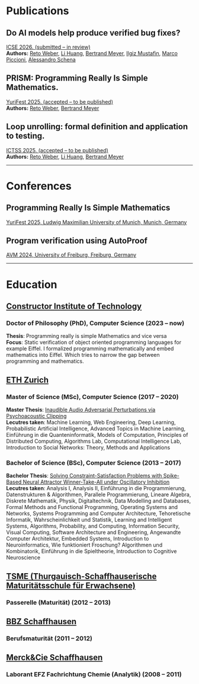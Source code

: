 # Publications

## Do AI models help produce verified bug fixes?
[ICSE 2026. (submitted &ndash; in review)](https://arxiv.org/abs/2507.15822)  
**Authors:** [Reto Weber][reto], [Li Huang][li], [Bertrand Meyer][bertrand], [Ilgiz Mustafin][ilgiz], [Marco Piccioni](https://github.com/picpaco), [Alessandro Schena](https://www.linkedin.com/in/alessandro-schena)

## PRISM: Programming Really Is Simple Mathematics.
[YuriFest 2025. (accepted &ndash; to be published)](https://arxiv.org/abs/2502.17149)  
**Authors:** [Reto Weber][reto], [Bertrand Meyer][bertrand]

## Loop unrolling: formal definition and application to testing.
[ICTSS 2025. (accepted &ndash; to be published)](https://arxiv.org/abs/2502.15535)  
**Authors:** [Reto Weber][reto], [Li Huang][li], [Bertrand Meyer][bertrand]

---

# Conferences

## Programming Really Is Simple Mathematics
[YuriFest 2025, Ludwig Maximilian University of Munich, Munich, Germany](https://sites.google.com/view/yurifest2025)

## Program verification using AutoProof
[AVM 2024, University of Freiburg, Freiburg, Germany](https://avm2024.informatik.uni-freiburg.de)

---

# Education

## [Constructor Institute of Technology](https://se.constructor.ch/)
### Doctor of Philosophy (PhD), Computer Science (2023 &ndash; now)
**Thesis**: Programming really is simple Mathematics and vice versa  
**Focus**: Static verification of object oriented programming languages for example Eiffel. I formalized programming mathematically and embed mathematics into Eiffel. Which tries to narrow the gap between programming and mathematics.

## [ETH Zurich](https://inf.ethz.ch/)
### Master of Science (MSc), Computer Science (2017 &ndash; 2020)
 
**Master Thesis**: [Inaudible Audio Adversarial Perturbations via Psychoacoustic Clipping](https://github.com/risajef/master_thesis/blob/main/master_thesis.pdf)  
**Lecutres taken**: Machine Learning, Web Engineering, Deep Learning, Probabilistic Artificial Intelligence, Advanced Topics in Machine Learning, Einführung in die Quanteninformatik, Models of Computation, Principles of Distributed Computing, Algorithms Lab, Computational Intelligence Lab, Introduction to Social Networks: Theory, Methods and Applications

### Bachelor of Science (BSc), Computer Science  (2013 &ndash; 2017)

**Bachelor Thesis**: [Solving Constraint-Satisfaction Problems with Spike-Based Neural Attractor Winner-Take-All under Oscillatory Inhibition](https://github.com/risajef/bachelor_thesis/blob/main/bachelor_thesis.pdf)  
**Lecutres taken**: Analysis I, Analysis II, Einführung in die Programmierung, Datenstrukturen & Algorithmen, Parallele Programmierung, Lineare Algebra, Diskrete Mathematik, Physik, Digitaltechnik, Data Modelling and Databases, Formal Methods and Functional Programming, Operating Systems and Networks, Systems Programming and Computer Architecture, Tehoretische Informatik, Wahrscheinlichkeit und Statistik, Learning and Intelligent Systems, Algorithms, Probability, and Computing, Information Security, Visual Computing, Software Architecture and Engineering, Angewandte Computer Architektur, Embedded Systems, Introduction to Neuroinformatics, Wie funktioniert Froschung? Algorithmen und Kombinatorik, Einführung in die Spieltheorie, Introduction to Cognitive Neuroscience

## [TSME (Thurgauisch-Schaffhauserische Maturitätsschule für Erwachsene)](https://www.tsme.ch/)
### Passerelle (Maturität) (2012 &ndash; 2013)  

## [BBZ Schaffhausen](https://www.bbz-sh.ch)
### Berufsmaturität (2011 &ndash; 2012)
  

## [Merck&Cie Schaffhausen](https://www.merckgroup.com/ch-en/company/who-we-are/life-science.html)
### Laborant EFZ Fachrichtung Chemie (Analytik) (2008 &ndash; 2011)
  

[reto]: index.md
[li]: https://huangl223.github.io/li
[bertrand]: https://se.inf.ethz.ch/~meyer
[ilgiz]: https://imustafin.tatar